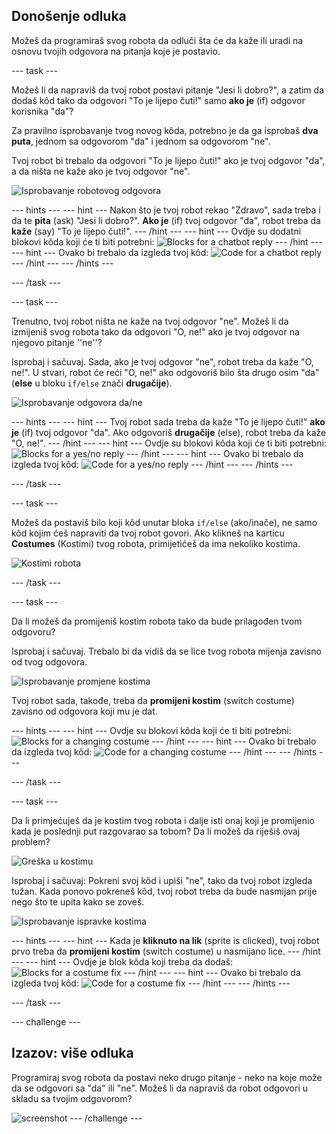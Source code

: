 ## Donošenje odluka

Možeš da programiraš svog robota da odluči šta će da kaže ili uradi na osnovu tvojih odgovora na pitanja koje je postavio.

--- task ---

Možeš li da napraviš da tvoj robot postavi pitanje "Jesi li dobro?", a zatim da dodaš kôd tako da odgovori "To je lijepo čuti!" samo **ako je** (if) odgovor korisnika "da"?

Za pravilno isprobavanje tvog novog kôda, potrebno je da ga isprobaš **dva puta**, jednom sa odgovorom "da" i jednom sa odgovorom "ne".

Tvoj robot bi trebalo da odgovori "To je lijepo čuti!" ako je tvoj odgovor "da", a da ništa ne kaže ako je tvoj odgovor "ne".

![Isprobavanje robotovog odgovora](images/chatbot-if-test.png)

--- hints --- --- hint --- Nakon što je tvoj robot rekao "Zdravo", sada treba i da te **pita** (ask) "Jesi li dobro?". **Ako je** (if) tvoj odgovor "da", robot treba da **kaže** (say) "To je lijepo čuti!". --- /hint --- --- hint --- Ovdje su dodatni blokovi kôda koji će ti biti potrebni: ![Blocks for a chatbot reply](images/chatbot-if-blocks.png) --- /hint --- --- hint --- Ovako bi trebalo da izgleda tvoj kôd: ![Code for a chatbot reply](images/chatbot-if-code.png) --- /hint --- --- /hints ---

--- /task ---

--- task ---

Trenutno, tvoj robot ništa ne kaže na tvoj odgovor "ne". Možeš li da izmijeniš svog robota tako da odgovori "O, ne!" ako je tvoj odgovor na njegovo pitanje ''ne''?

Isprobaj i sačuvaj. Sada, ako je tvoj odgovor "ne", robot treba da kaže "O, ne!". U stvari, robot će reći "O, ne!" ako odgovoriš bilo šta drugo osim "da" (**else** u bloku `if/else` znači **drugačije**).

![Isprobavanje odgovora da/ne](images/chatbot-if-else-test.png)

--- hints --- --- hint --- Tvoj robot sada treba da kaže "To je lijepo čuti!" **ako je** (if) tvoj odgovor "da". Ako odgovoriš **drugačije** (else), robot treba da kaže "O, ne!". --- /hint --- --- hint --- Ovdje su blokovi kôda koji će ti biti potrebni: ![Blocks for a yes/no reply](images/chatbot-if-else-blocks.png) --- /hint --- --- hint --- Ovako bi trebalo da izgleda tvoj kôd: ![Code for a yes/no reply](images/chatbot-if-else-code.png) --- /hint --- --- /hints ---

--- /task ---

--- task ---

Možeš da postaviš bilo koji kôd unutar bloka `if/else` (ako/inače), ne samo kôd kojim ćeš napraviti da tvoj robot govori. Ako klikneš na karticu **Costumes** (Kostimi) tvog robota, primijetićeš da ima nekoliko kostima.

![Kostimi robota](images/chatbot-costume-view.png)

--- /task ---

--- task ---

Da li možeš da promijeniš kostim robota tako da bude prilagođen tvom odgovoru?

Isprobaj i sačuvaj. Trebalo bi da vidiš da se lice tvog robota mijenja zavisno od tvog odgovora.

![Isprobavanje promjene kostima](images/chatbot-costume-test.png)

Tvoj robot sada, takođe, treba da **promijeni kostim** (switch costume) zavisno od odgovora koji mu je dat. 

--- hints --- --- hint --- Ovdje su blokovi kôda koji će ti biti potrebni: ![Blocks for a changing costume](images/chatbot-costume-blocks.png) --- /hint --- --- hint --- Ovako bi trebalo da izgleda tvoj kôd: ![Code for a changing costume](images/chatbot-costume-code.png) --- /hint --- --- /hints ---

--- /task ---

--- task ---

Da li primjećuješ da je kostim tvog robota i dalje isti onaj koji je promijenio kada je poslednji put razgovarao sa tobom? Da li možeš da riješiš ovaj problem?

![Greška u kostimu](images/chatbot-costume-bug-test.png)

Isprobaj i sačuvaj: Pokreni svoj kôd i upiši "ne", tako da tvoj robot izgleda tužan. Kada ponovo pokreneš kôd, tvoj robot treba da bude nasmijan prije nego što te upita kako se zoveš.

![Isprobavanje ispravke kostima](images/chatbot-costume-fix-test.png)

--- hints --- --- hint --- Kada je **kliknuto na lik** (sprite is clicked), tvoj robot prvo treba da **promijeni kostim** (switch costume) u nasmijano lice. --- /hint --- --- hint --- Ovdje je blok kôda koji treba da dodaš: ![Blocks for a costume fix](images/chatbot-costume-fix-blocks.png) --- /hint --- --- hint --- Ovako bi trebalo da izgleda tvoj kôd: ![Code for a costume fix](images/chatbot-costume-fix-code.png) --- /hint --- --- /hints ---

--- /task ---

--- challenge ---

## Izazov: više odluka

Programiraj svog robota da postavi neko drugo pitanje - neko na koje može da se odgovori sa "da" ili "ne". Možeš li da napraviš da robot odgovori u skladu sa tvojim odgovorom?

![screenshot](images/chatbot-joke.png) --- /challenge ---
